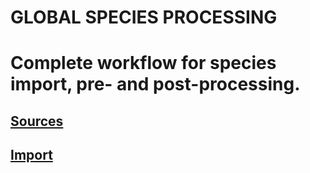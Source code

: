 # GLOBAL SPECIES PROCESSING
# Complete workflow for species import, pre- and post-processing.

## [Sources](./sources.md)

## [Import](./import.md)

